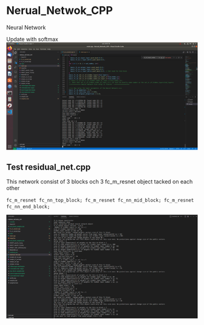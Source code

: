 # Nerual_Netwok_CPP
Neural Network

Update with softmax
![](MNIST_with_softmax.png)

## Test residual_net.cpp
This network consist of 3 blocks och 3 fc_m_resnet object tacked on each other

` fc_m_resnet fc_nn_top_block;
  fc_m_resnet fc_nn_mid_block;
  fc_m_resnet fc_nn_end_block;
`

![](residual_net_7_layer_in_total_c.png)

